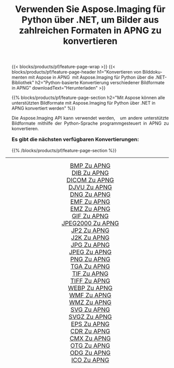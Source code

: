 ﻿---
title: Verwenden Sie Aspose.Imaging für Python über .NET, um Bilder aus zahlreichen Formaten in APNG zu konvertieren 
weight: 3920
url: /de/python-net/conversion/to/apng/ 
lang: de
langdirlevel: 2
locales: zh-hans,ja,it,ru,de,es,fr,nl,id,lt,pl,pt,vi,tr,ko,zh-hant,ar,hi,th,sv,cs,uk,he
description: Sie können Aspose.Imaging für Python über die .NET-Bibliothek verwenden, um eine Vielzahl von Formaten in APNG zu konvertieren.
---

{{< blocks/products/pf/feature-page-wrap >}}
{{< blocks/products/pf/feature-page-header h1="Konvertieren von Bilddokumenten mit Aspose in APNG  mit Aspose.Imaging für Python über die .NET-Bibliothek" h2="Python-basierte Konvertierung verschiedener Bildformate in APNG" downloadText="Herunterladen" >}}


{{% blocks/products/pf/feature-page-section  h2="Mit Aspose können alle unterstützten Bildformate mit Aspose.Imaging für Python über .NET in APNG konvertiert werden" %}}
<p align=justify>Die Aspose.Imaging API kann verwendet werden,   um andere unterstützte Bildformate mithilfe der Python-Sprache programmgesteuert in APNG zu konvertieren.</p>
<h3 style="margin-top:16px;">
Es gibt die nächsten verfügbaren Konvertierungen:
</h3>
{{% /blocks/products/pf/feature-page-section %}}
<div class="container-fluid productfamilypage bg-gray">
    <div class="convertypes bg-gray agp-content section">
        <div class="container">
		<hr style="margin-left:-20px;"/>
		<div class="row other-converters" style="gap: 10px;font-size: 19px;text-align:center;">
		    <div class='col-md-3 other-converter remove-lp remove-rp'><a href="/imaging/de/python-net/conversion/bmp-to-apng/" style="padding:15px;">BMP Zu APNG</a></div>
<div class='col-md-3 other-converter remove-lp remove-rp'><a href="/imaging/de/python-net/conversion/dib-to-apng/" style="padding:15px;">DIB Zu APNG</a></div>
<div class='col-md-3 other-converter remove-lp remove-rp'><a href="/imaging/de/python-net/conversion/dicom-to-apng/" style="padding:15px;">DICOM Zu APNG</a></div>
<div class='col-md-3 other-converter remove-lp remove-rp'><a href="/imaging/de/python-net/conversion/djvu-to-apng/" style="padding:15px;">DJVU Zu APNG</a></div>
<div class='col-md-3 other-converter remove-lp remove-rp'><a href="/imaging/de/python-net/conversion/dng-to-apng/" style="padding:15px;">DNG Zu APNG</a></div>
<div class='col-md-3 other-converter remove-lp remove-rp'><a href="/imaging/de/python-net/conversion/emf-to-apng/" style="padding:15px;">EMF Zu APNG</a></div>
<div class='col-md-3 other-converter remove-lp remove-rp'><a href="/imaging/de/python-net/conversion/emz-to-apng/" style="padding:15px;">EMZ Zu APNG</a></div>
<div class='col-md-3 other-converter remove-lp remove-rp'><a href="/imaging/de/python-net/conversion/gif-to-apng/" style="padding:15px;">GIF Zu APNG</a></div>
<div class='col-md-3 other-converter remove-lp remove-rp'><a href="/imaging/de/python-net/conversion/jpeg2000-to-apng/" style="padding:15px;">JPEG2000 Zu APNG</a></div>
<div class='col-md-3 other-converter remove-lp remove-rp'><a href="/imaging/de/python-net/conversion/jp2-to-apng/" style="padding:15px;">JP2 Zu APNG</a></div>
<div class='col-md-3 other-converter remove-lp remove-rp'><a href="/imaging/de/python-net/conversion/j2k-to-apng/" style="padding:15px;">J2K Zu APNG</a></div>
<div class='col-md-3 other-converter remove-lp remove-rp'><a href="/imaging/de/python-net/conversion/jpg-to-apng/" style="padding:15px;">JPG Zu APNG</a></div>
<div class='col-md-3 other-converter remove-lp remove-rp'><a href="/imaging/de/python-net/conversion/jpeg-to-apng/" style="padding:15px;">JPEG Zu APNG</a></div>
<div class='col-md-3 other-converter remove-lp remove-rp'><a href="/imaging/de/python-net/conversion/png-to-apng/" style="padding:15px;">PNG Zu APNG</a></div>
<div class='col-md-3 other-converter remove-lp remove-rp'><a href="/imaging/de/python-net/conversion/tga-to-apng/" style="padding:15px;">TGA Zu APNG</a></div>
<div class='col-md-3 other-converter remove-lp remove-rp'><a href="/imaging/de/python-net/conversion/tif-to-apng/" style="padding:15px;">TIF Zu APNG</a></div>
<div class='col-md-3 other-converter remove-lp remove-rp'><a href="/imaging/de/python-net/conversion/tiff-to-apng/" style="padding:15px;">TIFF Zu APNG</a></div>
<div class='col-md-3 other-converter remove-lp remove-rp'><a href="/imaging/de/python-net/conversion/webp-to-apng/" style="padding:15px;">WEBP Zu APNG</a></div>
<div class='col-md-3 other-converter remove-lp remove-rp'><a href="/imaging/de/python-net/conversion/wmf-to-apng/" style="padding:15px;">WMF Zu APNG</a></div>
<div class='col-md-3 other-converter remove-lp remove-rp'><a href="/imaging/de/python-net/conversion/wmz-to-apng/" style="padding:15px;">WMZ Zu APNG</a></div>
<div class='col-md-3 other-converter remove-lp remove-rp'><a href="/imaging/de/python-net/conversion/svg-to-apng/" style="padding:15px;">SVG Zu APNG</a></div>
<div class='col-md-3 other-converter remove-lp remove-rp'><a href="/imaging/de/python-net/conversion/svgz-to-apng/" style="padding:15px;">SVGZ Zu APNG</a></div>
<div class='col-md-3 other-converter remove-lp remove-rp'><a href="/imaging/de/python-net/conversion/eps-to-apng/" style="padding:15px;">EPS Zu APNG</a></div>
<div class='col-md-3 other-converter remove-lp remove-rp'><a href="/imaging/de/python-net/conversion/cdr-to-apng/" style="padding:15px;">CDR Zu APNG</a></div>
<div class='col-md-3 other-converter remove-lp remove-rp'><a href="/imaging/de/python-net/conversion/cmx-to-apng/" style="padding:15px;">CMX Zu APNG</a></div>
<div class='col-md-3 other-converter remove-lp remove-rp'><a href="/imaging/de/python-net/conversion/otg-to-apng/" style="padding:15px;">OTG Zu APNG</a></div>
<div class='col-md-3 other-converter remove-lp remove-rp'><a href="/imaging/de/python-net/conversion/odg-to-apng/" style="padding:15px;">ODG Zu APNG</a></div>
<div class='col-md-3 other-converter remove-lp remove-rp'><a href="/imaging/de/python-net/conversion/ico-to-apng/" style="padding:15px;">ICO Zu APNG</a></div>
                </div>
        </div>
    </div>
</div>
<br/>

